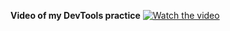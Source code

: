 __Video of my DevTools practice__
[![Watch the video](https://i.ibb.co/Tb1WHjL/cd1.png)](https://youtu.be/rHVvkRRs_os)